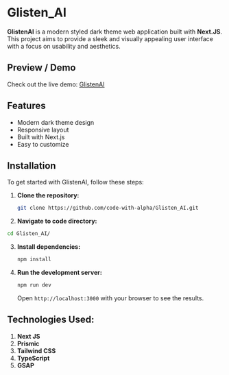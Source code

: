 # Glisten_AI

__GlistenAI__ is a modern styled dark theme web application built with __Next.JS__. This project aims to provide a sleek and visually appealing user interface with a focus on usability and aesthetics.

## Preview / Demo

Check out the live demo: [GlistenAI](https://glistenai.codewithalpha.online)

## Features

- Modern dark theme design
- Responsive layout
- Built with Next.js
- Easy to customize


## Installation

To get started with GlistenAI, follow these steps:

1. **Clone the repository:**

   ```bash
   git clone https://github.com/code-with-alpha/Glisten_AI.git
   ```

2. **Navigate to code directory:**

```bash
cd Glisten_AI/
```

3. **Install dependencies:**

   ```bash
   npm install
   ```

4. **Run the development server:**

   ```bash
   npm run dev
   ```

   Open `http://localhost:3000` with your browser to see the results.


## Technologies Used:

1. **Next JS**
2. **Prismic**
3. **Tailwind CSS**
4. **TypeScript**
5. **GSAP**